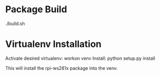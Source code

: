 # Package Build

./build.sh

# Virtualenv Installation

Activate desired virtualenv: workon venv
Install: python setup.py install

This will install the rpi-ws281x package into the venv.
